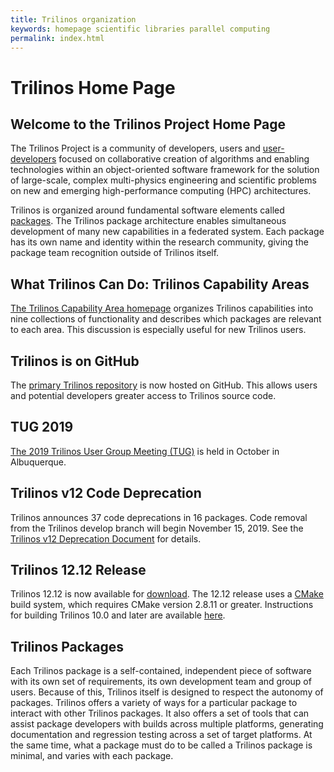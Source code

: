 ```yaml
---
title: Trilinos organization
keywords: homepage scientific libraries parallel computing
permalink: index.html
---
```


# Trilinos Home Page

## Welcome to the Trilinos Project Home Page

The Trilinos Project is a community of developers, users and
<a href="#" data-toggle="tooltip" data-original-title="{{site.data.glossary.trilinos_package}}">user-developers</a>
focused on collaborative creation of algorithms and enabling technologies within an object-oriented software framework for the solution of large-scale, complex multi-physics engineering and scientific problems on new and emerging high-performance computing (HPC) architectures.

Trilinos is organized around fundamental software elements called <a href="#" data-toggle="tooltip" data-original-title="{{site.data.glossary.trilinos_package}}">packages</a>.  The Trilinos package architecture enables simultaneous development of many new capabilities in a federated system.  Each package has its own name and identity within the research community, giving the package team recognition outside of Trilinos itself.

## What Trilinos Can Do: Trilinos Capability Areas

[The Trilinos Capability Area homepage](capability-areas.html) organizes Trilinos capabilities into nine collections of functionality and describes
which packages are relevant to each area. This discussion is especially useful for new Trilinos users.

## Trilinos is on GitHub

The [primary Trilinos repository](https://github.com/trilinos/Trilinos)
is now hosted on GitHub. This allows users and potential developers greater access to Trilinos source code.

## TUG 2019

[The 2019 Trilinos User Group Meeting (TUG)](https://trilinos.github.io/trilinos_user-developer_group_meeting_2019.html) is  held in October in Albuquerque.

## Trilinos v12 Code Deprecation

Trilinos announces 37 code deprecations in 16 packages.  Code removal from the Trilinos develop branch will begin November 15, 2019.  See the [Trilinos v12 Deprecation Document](https://github.com/trilinos/Trilinos/wiki/Trilinos_v12_code_deprecation.pdf) for details.

## Trilinos 12.12 Release

Trilinos 12.12 is now available for [download](download.html).
The 12.12 release uses a [CMake](https://cmake.org/)
build system, which requires CMake version 2.8.11 or greater.
Instructions for building Trilinos 10.0 and later are available
[here](pdfs/Trilinos10.12Tutorial.pdf).

## Trilinos Packages

Each Trilinos package is a self-contained, independent piece of software with its own set of requirements,
its own development team and group of users. Because of this, Trilinos itself is designed to respect the autonomy of packages.
Trilinos offers a variety of ways for a particular package to interact with other Trilinos packages.
It also offers a set of tools that can assist package developers with builds across multiple platforms,
generating documentation and regression testing across a set of target platforms.
At the same time, what a package must do to be called a Trilinos package is minimal, and varies with each package.
